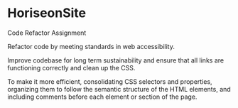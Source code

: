 # HoriseonSite

Code Refactor Assignment

Refactor code by meeting standards in web accessibility.

Improve codebase for long term sustainability and ensure that all links are functioning correctly and clean up the CSS.

To make it more efficient, consolidating CSS selectors and properties, organizing them to follow the semantic structure of the HTML elements, and including comments before each element or section of the page.
